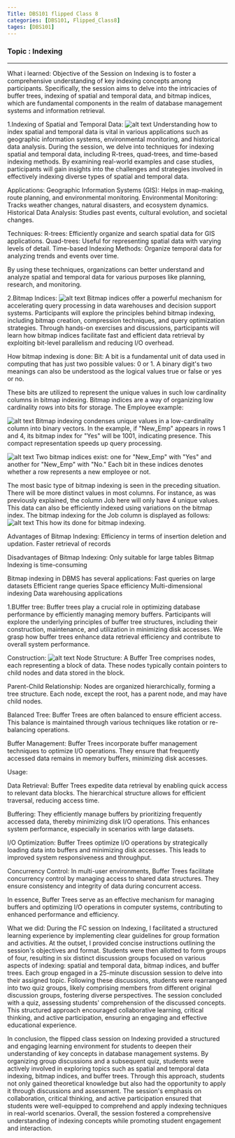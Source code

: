 ```yaml
---
Title: DBS101 flipped Class 8
categories: [DBS101, Flipped_Class8]
tages: [DBS101]
---
```


### Topic : Indexing
----
What i learned:
Objective of the Session on Indexing is to foster a comprehensive understanding of key indexing concepts among participants. Specifically, the session aims to delve into the intricacies of buffer trees, indexing of spatial and temporal data, and bitmap indices, which are fundamental components in the realm of database management systems and information retrieval.

1.Indexing of Spatial and Temporal Data: 
![alt text](<../Screenshot 2024-05-12 064729.png>)
Understanding how to index spatial and temporal data is vital in various applications such as geographic information systems, environmental monitoring, and historical data analysis. During the session, we delve into techniques for indexing spatial and temporal data, including R-trees, quad-trees, and time-based indexing methods. By examining real-world examples and case studies, participants will gain insights into the challenges and strategies involved in effectively indexing diverse types of spatial and temporal data.

Applications:
Geographic Information Systems (GIS): Helps in map-making, route planning, and environmental monitoring.
Environmental Monitoring: Tracks weather changes, natural disasters, and ecosystem dynamics.
Historical Data Analysis: Studies past events, cultural evolution, and societal changes.

Techniques:
R-trees: Efficiently organize and search spatial data for GIS applications.
Quad-trees: Useful for representing spatial data with varying levels of detail.
Time-based Indexing Methods: Organize temporal data for analyzing trends and events over time.

By using these techniques, organizations can better understand and analyze spatial and temporal data for various purposes like planning, research, and monitoring.

2.Bitmap Indices: 
![alt text](<../Screenshot 2024-05-12 061114.png>)
Bitmap indices offer a powerful mechanism for accelerating query processing in data warehouses and decision support systems. Participants will explore the principles behind bitmap indexing, including bitmap creation, compression techniques, and query optimization strategies. Through hands-on exercises and discussions, participants will learn how bitmap indices facilitate fast and efficient data retrieval by exploiting bit-level parallelism and reducing I/O overhead.

How bitmap indexing is done:
Bit: A bit is a fundamental unit of data used in computing that has just two possible values: 0 or 1. A binary digit's two meanings can also be understood as the logical values true or false or yes or no. 

These bits are utilized to represent the unique values in such low cardinality columns in bitmap indexing. Bitmap indices are a way of organizing low cardinality rows into bits for storage. 
The Employee example:

![alt text](<../Screenshot 2024-05-12 061643.png>)
Bitmap indexing condenses unique values in a low-cardinality column into binary vectors. In the example, if "New_Emp" appears in rows 1 and 4, its bitmap index for "Yes" will be 1001, indicating presence. This compact representation speeds up query processing.

![alt text](<../Screenshot 2024-05-12 061848.png>)
Two bitmap indices exist: one for "New_Emp" with "Yes" and another for "New_Emp" with "No." Each bit in these indices denotes whether a row represents a new employee or not.

The most basic type of bitmap indexing is seen in the preceding situation. There will be more distinct values in most columns. For instance, as was previously explained, the column Job here will only have 4 unique values. This data can also be efficiently indexed using variations on the bitmap index. The bitmap indexing for the Job column is displayed as follows: 
![alt text](<../Screenshot 2024-05-12 062100.png>)
This how its done for bitmap indexing.

Advantages of Bitmap Indexing:
Efficiency in terms of insertion deletion and updation.
Faster retrieval of records

Disadvantages of Bitmap Indexing:
Only suitable for large tables
Bitmap Indexing is time-consuming


Bitmap indexing in DBMS has several applications:
Fast queries on large datasets
Efficient range queries
Space efficiency
Multi-dimensional indexing
Data warehousing applications

1.BUffer tree:
Buffer trees play a crucial role in optimizing database performance by efficiently managing memory buffers. Participants will explore the underlying principles of buffer tree structures, including their construction, maintenance, and utilization in minimizing disk accesses. We grasp how buffer trees enhance data retrieval efficiency and contribute to overall system performance.

Construction:
![alt text](<../Screenshot 2024-05-12 063034.png>)
Node Structure: A Buffer Tree comprises nodes, each representing a block of data. These nodes typically contain pointers to child nodes and data stored in the block.

Parent-Child Relationship: Nodes are organized hierarchically, forming a tree structure. Each node, except the root, has a parent node, and may have child nodes.

Balanced Tree: Buffer Trees are often balanced to ensure efficient access. This balance is maintained through various techniques like rotation or re-balancing operations.

Buffer Management: Buffer Trees incorporate buffer management techniques to optimize I/O operations. They ensure that frequently accessed data remains in memory buffers, minimizing disk accesses.

Usage:

Data Retrieval: Buffer Trees expedite data retrieval by enabling quick access to relevant data blocks. The hierarchical structure allows for efficient traversal, reducing access time.

Buffering: They efficiently manage buffers by prioritizing frequently accessed data, thereby minimizing disk I/O operations. This enhances system performance, especially in scenarios with large datasets.

I/O Optimization: Buffer Trees optimize I/O operations by strategically loading data into buffers and minimizing disk accesses. This leads to improved system responsiveness and throughput.

Concurrency Control: In multi-user environments, Buffer Trees facilitate concurrency control by managing access to shared data structures. They ensure consistency and integrity of data during concurrent access.

In essence, Buffer Trees serve as an effective mechanism for managing buffers and optimizing I/O operations in computer systems, contributing to enhanced performance and efficiency.

What we did:
During the FC session on Indexing, I facilitated a structured learning experience by implementing clear guidelines for group formation and activities. At the outset, I provided concise instructions outlining the session's objectives and format. Students were then allotted to form groups of four, resulting in six distinct discussion groups focused on various aspects of indexing: spatial and temporal data, bitmap indices, and buffer trees. Each group engaged in a 25-minute discussion session to delve into their assigned topic. Following these discussions, students were rearranged into two quiz groups, likely comprising members from different original discussion groups, fostering diverse perspectives. The session concluded with a quiz, assessing students' comprehension of the discussed concepts. This structured approach encouraged collaborative learning, critical thinking, and active participation, ensuring an engaging and effective educational experience.

In conclusion, the flipped class session on Indexing provided a structured and engaging learning environment for students to deepen their understanding of key concepts in database management systems. By organizing group discussions and a subsequent quiz, students were actively involved in exploring topics such as spatial and temporal data indexing, bitmap indices, and buffer trees. Through this approach, students not only gained theoretical knowledge but also had the opportunity to apply it through discussions and assessment. The session's emphasis on collaboration, critical thinking, and active participation ensured that students were well-equipped to comprehend and apply indexing techniques in real-world scenarios. Overall, the session fostered a comprehensive understanding of indexing concepts while promoting student engagement and interaction.
